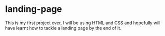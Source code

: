 # landing-page
This is my first project ever, I will be using HTML and CSS and hopefully will have learnt how to tackle a landing page by the end of it. 
